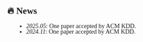 <!-- News section -->
<div id="news" style="font-family: 'Times New Roman', serif; text-align: justify; margin-top: 40px;">
<h2>🔥 News</h2>
<ul style="list-style-type: disc; margin-left: 20px; line-height: 0.9;">
  <li><em>2025.05</em>: One paper accepted by ACM KDD.</li>
  <li><em>2024.11</em>: One paper accepted by ACM KDD.</li>
</ul>
<br />
</div>
